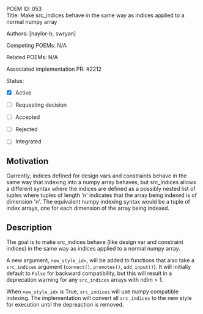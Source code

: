 POEM ID: 053  
Title: Make src_indices behave in the same way as indices applied to a normal numpy array  

Authors: [naylor-b, swryan]  

Competing POEMs: N/A  

Related POEMs: N/A  

Associated implementation PR: #2212  

Status:  

- [x] Active  
- [ ] Requesting decision  
- [ ] Accepted  
- [ ] Rejected  
- [ ] Integrated  


## Motivation  

Currently, indices defined for design vars and constraints behave in the same way that indexing into a numpy array behaves,
but src_indices allows a different syntax where the indices are defined as a possibly nested list of tuples where tuples of
length 'n' indicates that the array being indexed is of dimension 'n'. The equivalent numpy indexing syntax would be a tuple
of index arrays, one for each dimension of the array being indexed.  


## Description  

The goal is to make src_indices behave (like design var and constraint indices) in the same way as indices applied to a normal
numpy array. 

A new argument, `new_style_idx`, will be added to functions that also take a `src_indices` argument (`connect()`, 
`promotes()`, `add_input()`). It will initially default to `False` for backward compatibility, but this will result in a
deprecation warning for any `src_indices` arrays with ndim > 1. 

When `new_style_idx` is True, `src_indices` will use numpy compatible indexing.  The implementation will convert all 
`src_indices` to the new style for execution until the depreaction is removed.

